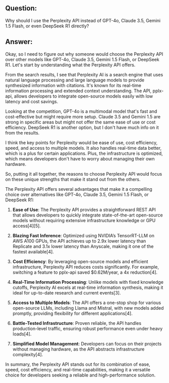 ## Question: 
Why should I use the Perplexity API instead of
GPT-4o, Claude 3.5, Gemini 1.5 Flash, or even
DeepSeek R1 directly?


## Answer: 
<think>
Okay, so I need to figure out why someone would choose the Perplexity API over other models like GPT-4o, Claude 3.5, Gemini 1.5 Flash, or DeepSeek R1. Let's start by understanding what the Perplexity API offers.

From the search results, I see that Perplexity AI is a search engine that uses natural language processing and large language models to provide synthesized information with citations. It's known for its real-time information processing and extended context understanding. The API, pplx-api, allows developers to integrate open-source models easily with low latency and cost savings.

Looking at the competition, GPT-4o is a multimodal model that's fast and cost-effective but might require more setup. Claude 3.5 and Gemini 1.5 are strong in specific areas but might not offer the same ease of use or cost efficiency. DeepSeek R1 is another option, but I don't have much info on it from the results.

I think the key points for Perplexity would be ease of use, cost efficiency, speed, and access to multiple models. It also handles real-time data better, which is a plus for certain applications. Plus, the infrastructure is optimized, which means developers don't have to worry about managing their own hardware.

So, putting it all together, the reasons to choose Perplexity API would focus on these unique strengths that make it stand out from the others.
</think>

The Perplexity API offers several advantages that make it a compelling choice over alternatives like GPT-4o, Claude 3.5, Gemini 1.5 Flash, or DeepSeek R1:

1. **Ease of Use**: The Perplexity API provides a straightforward REST API that allows developers to quickly integrate state-of-the-art open-source models without requiring extensive infrastructure knowledge or GPU access[4][5].

2. **Blazing Fast Inference**: Optimized using NVIDIA’s TensorRT-LLM on AWS A100 GPUs, the API achieves up to 2.9x lower latency than Replicate and 3.1x lower latency than Anyscale, making it one of the fastest available[4].

3. **Cost Efficiency**: By leveraging open-source models and efficient infrastructure, Perplexity API reduces costs significantly. For example, switching a feature to pplx-api saved $0.62M/year, a 4x reduction[4].

4. **Real-Time Information Processing**: Unlike models with fixed knowledge cutoffs, Perplexity AI excels at real-time information synthesis, making it ideal for up-to-date research and current events[3].

5. **Access to Multiple Models**: The API offers a one-stop shop for various open-source LLMs, including Llama and Mistral, with new models added promptly, providing flexibility for different applications[4].

6. **Battle-Tested Infrastructure**: Proven reliable, the API handles production-level traffic, ensuring robust performance even under heavy loads[4].

7. **Simplified Model Management**: Developers can focus on their projects without managing hardware, as the API abstracts infrastructure complexity[4].

In summary, the Perplexity API stands out for its combination of ease, speed, cost efficiency, and real-time capabilities, making it a versatile choice for developers seeking a reliable and high-performance solution.
